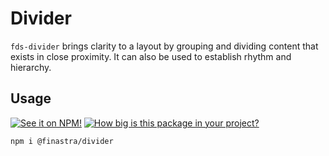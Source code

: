 # Divider

`fds-divider` brings clarity to a layout by grouping and dividing content that exists in close proximity. It can also be used to establish rhythm and hierarchy.

## Usage

[![See it on NPM!](https://img.shields.io/npm/v/@finastra/divider?style=for-the-badge)](https://www.npmjs.com/package/@finastra/divider)
[![How big is this package in your project?](https://img.shields.io/bundlephobia/minzip/@finastra/divider?style=for-the-badge)](https://bundlephobia.com/result?p=@finastra/divider)


```
npm i @finastra/divider
```
